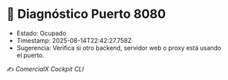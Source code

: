# 🧾 Diagnóstico Puerto 8080

- Estado: Ocupado
- Timestamp: 2025-08-14T22:42:27.758Z
- Sugerencia: Verifica si otro backend, servidor web o proxy está usando el puerto.

✍️ *ComercialX Cockpit CLI*
